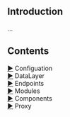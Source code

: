 ## Introduction

...

## Contents

[&#9654;](configuration.md) Configuation<br>
[&#9654;](datalayer.md) DataLayer<br>
[&#9654;](endpoints.md) Endpoints<br>
[&#9654;](modules.md) Modules<br>
[&#9654;](components.md) Components<br>
[&#9654;](proxy.md) Proxy<br>
